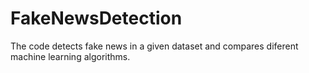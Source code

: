 # FakeNewsDetection
The code detects fake news in a given dataset and compares diferent machine learning algorithms.
